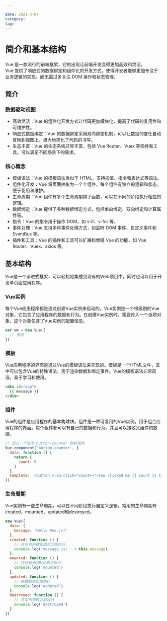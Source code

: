 ```yaml
---
 
date: 2021-3-07
category:
tag:
---
```


# 简介和基本结构

Vue 是一款流行的前端框架，它的出现让前端开发变得更加高效和灵活。<br>
Vue 提供了响应式的数据绑定和组件化的开发方式，使得开发者能够更加专注于业务逻辑的实现，而无需过多关注 DOM 操作和状态管理。

## 简介
### 数据驱动视图
- 高效灵活：Vue 的组件化开发方式让代码更加模块化，提高了代码的复用性和可维护性。
- 响应式数据绑定：Vue 的数据绑定采用双向绑定机制，可以让数据的变化自动反映到视图上，极大地简化了代码的书写。
- 生态丰富：Vue 的生态系统非常丰富，包括 Vue Router、Vuex 等插件和工具，可以满足不同场景下的需求。

### 核心概念
- 模板语法：Vue 的模板语法类似于 HTML，支持插值、指令和表达式等语法。
- 组件化开发：Vue 将页面抽象为一个个组件，每个组件有独立的逻辑和状态，便于复用和维护。
- 生命周期：Vue 组件有多个生命周期钩子函数，可以在不同的阶段执行相应的逻辑。
- 数据绑定：Vue 提供了多种数据绑定方式，包括单向绑定、双向绑定和计算属性等。
- 指令：Vue 的指令用于操作 DOM，如 v-if、v-for 等。
- 事件处理：Vue 支持多种事件处理方式，如监听 DOM 事件、自定义事件和 EventBus 等。
- 插件和工具：Vue 的插件和工具可以扩展和增强 Vue 的功能，如 Vue Router、Vuex、axios 等。

## 基本结构

Vue是一个渐进式框架，可以轻松地集成到现有的Web项目中，同时也可以用于开发单页面应用程序。

### Vue实例

每个Vue应用程序都是通过创建Vue实例来启动的。Vue实例是一个根级别的Vue对象，它包含了应用程序的数据和行为。在创建Vue实例时，需要传入一个选项对象，这个对象包含了Vue实例的配置信息。

``` javascript
var vm = new Vue({
  // 选项
})
``` 
### 模板

Vue应用程序的界面是通过Vue的模板语法来实现的。模板是一个HTML文件，其中可以包含Vue的特殊语法，用于渲染数据和绑定事件。Vue的模板语法非常简洁，易于学习和使用。

``` html
<div id="app">
  {{ message }}
</div>
``` 

### 组件

Vue的组件是应用程序的基本构建块。组件是一种可复用的Vue实例，用于组合应用程序的界面。每个组件都可以有自己的数据和行为，并且可以接收父组件的数据。

``` javascript
// 定义一个名为 button-counter 的新组件
Vue.component('button-counter', {
  data: function () {
    return {
      count: 0
    }
  },
  template: '<button v-on:click="count++">You clicked me {{ count }} times.</button>'
})
``` 

### 生命周期

Vue实例有一些生命周期，可以在不同阶段执行自定义逻辑。常用的生命周期有created、mounted、updated和destroyed。

``` javascript
new Vue({
  data: {
    message: 'Hello Vue.js!'
  },
  created: function () {
    // 在实例创建完成后立即执行
    console.log('message is: ' + this.message)
  },
  mounted: function () {
    // 在挂载到DOM元素后执行
    console.log('mounted')
  },
  updated: function () {
    // 在数据更新后执行
    console.log('updated')
  },
  destroyed: function () {
    // 在实例销毁之前执行
    console.log('destroyed')
  }
})
``` 

